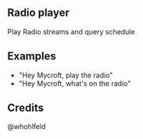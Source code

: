 ## Radio player
Play Radio streams and query schedule

## Examples 
* "Hey Mycroft, play the radio"
* "Hey Mycroft, what's on the radio"

## Credits 
@whohlfeld
